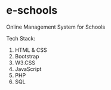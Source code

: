 # e-schools
Online Management System for Schools

Tech Stack:
1. HTML & CSS
2. Bootstrap
3. W3.CSS
4. JavaScript
5. PHP
6. SQL
